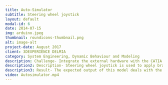 ```yaml
---
title: Auto-Simulator 
subtitle: Steering wheel joystick 
layout: default
modal-id: 6
date: 2014-07-15
img: arduino.jpeg
thumbnail: roundicons-thumbnail.png
alt: image-alt
project-date: August 2017
client: 3DEXPERIENCE DELMIA
category: System Engineering, Dynamic Behaviour and Modeling
description: Challenge- Integrate the external hardware with the CATIA using the Arduino controller 
description2: Description- Steering wheel joystick is used to apply brakes/steering inputs. Depending upon the control algorithm control actions are performed.
description3: Result- The expected output of this model deals with the behavior of actuators and motors. It targets the crucial area of Systems Engineering like Testing and Virtual validations.
video: Autosimulator.mp4
---
```

